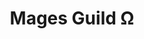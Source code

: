 ---
title: "Mages Guild Ω"
linktitle: "Mages Guild"
aliases:
    - /guilds/mages/
menu:
    lists:
        parent: "arcane-guilds"
---
